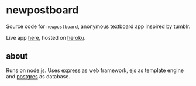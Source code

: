 # newpostboard
Source code for `newpostboard`, anonymous textboard app inspired by tumblr.

Live app [here](https://newpostboard.herokuapp.com/), hosted on [heroku](https://www.heroku.com/).

## about
Runs on [node.js](https://nodejs.org/). Uses [express](http://expressjs.com/) as web framework, [ejs](https://ejs.co/) as template engine and [postgres](https://www.postgresql.org/) as database.
